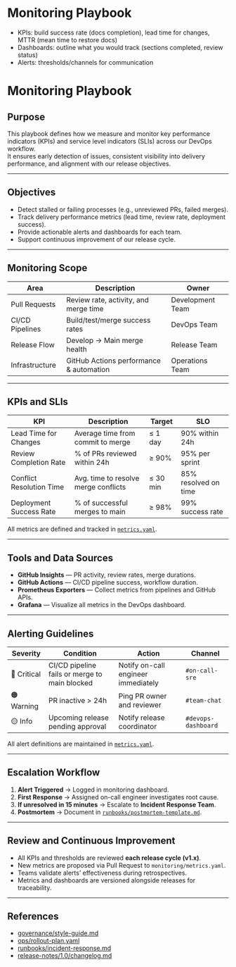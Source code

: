 # Monitoring Playbook
- KPIs: build success rate (docs completion), lead time for changes, MTTR (mean time to restore docs)
- Dashboards: outline what you would track (sections completed, review status)
- Alerts: thresholds/channels for communication

# Monitoring Playbook

## Purpose
This playbook defines how we measure and monitor key performance indicators (KPIs) and service level indicators (SLIs) across our DevOps workflow.  
It ensures early detection of issues, consistent visibility into delivery performance, and alignment with our release objectives.

---

## Objectives
- Detect stalled or failing processes (e.g., unreviewed PRs, failed merges).
- Track delivery performance metrics (lead time, review rate, deployment success).
- Provide actionable alerts and dashboards for each team.
- Support continuous improvement of our release cycle.

---

## Monitoring Scope
| Area | Description | Owner |
|------|--------------|-------|
| Pull Requests | Review rate, activity, and merge time | Development Team |
| CI/CD Pipelines | Build/test/merge success rates | DevOps Team |
| Release Flow | Develop → Main merge health | Release Team |
| Infrastructure | GitHub Actions performance & automation | Operations Team |

---

## KPIs and SLIs
| KPI | Description | Target | SLO |
|-----|--------------|--------|-----|
| Lead Time for Changes | Average time from commit to merge | ≤ 1 day | 90% within 24h |
| Review Completion Rate | % of PRs reviewed within 24h | ≥ 90% | 95% per sprint |
| Conflict Resolution Time | Avg. time to resolve merge conflicts | ≤ 30 min | 85% resolved on time |
| Deployment Success Rate | % of successful merges to main | ≥ 98% | 99% success rate |

All metrics are defined and tracked in [`metrics.yaml`](./metrics.yaml).

---

## Tools and Data Sources
- **GitHub Insights** — PR activity, review rates, merge durations.  
- **GitHub Actions** — CI/CD pipeline success, workflow duration.  
- **Prometheus Exporters** — Collect metrics from pipelines and GitHub APIs.  
- **Grafana** — Visualize all metrics in the DevOps dashboard.

---

## Alerting Guidelines
| Severity | Condition | Action | Channel |
|-----------|------------|--------|----------|
| 🔴 Critical | CI/CD pipeline fails or merge to main blocked | Notify on-call engineer immediately | `#on-call-sre` |
| 🟠 Warning | PR inactive > 24h | Ping PR owner and reviewer | `#team-chat` |
| 🟡 Info | Upcoming release pending approval | Notify release coordinator | `#devops-dashboard` |

All alert definitions are maintained in [`metrics.yaml`](./metrics.yaml).

---

## Escalation Workflow
1. **Alert Triggered** → Logged in monitoring dashboard.  
2. **First Response** → Assigned on-call engineer investigates root cause.  
3. **If unresolved in 15 minutes** → Escalate to **Incident Response Team**.  
4. **Postmortem** → Document in [`runbooks/postmortem-template.md`](../runbooks/postmortem-template.md).

---

## Review and Continuous Improvement
- All KPIs and thresholds are reviewed **each release cycle (v1.x)**.  
- New metrics are proposed via Pull Request to `monitoring/metrics.yaml`.  
- Teams validate alerts’ effectiveness during retrospectives.  
- Metrics and dashboards are versioned alongside releases for traceability.

---

## References
- [governance/style-guide.md](../governance/style-guide.md)
- [ops/rollout-plan.yaml](../ops/rollout-plan.yaml)
- [runbooks/incident-response.md](../runbooks/incident-response.md)
- [release-notes/1.0/changelog.md](../release-notes/1.0/changelog.md)
